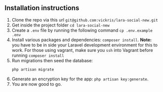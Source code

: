 ## Installation instructions
1. Clone the repo via this url `git@github.com:vickris/lara-social-new.git`
2. Get inside the project folder `cd lara-social-new`
3. Create a `.env` file by running the following command `cp .env.example .env`
4. Install various packages and dependencies: `composer install`. **Note:** you have to be in side your Laravel development environment for this to work. For those using vagrant, make sure you `ssh` into Vagrant before running `composer install`
5. Run migrations then seed the database:
    ```bash
    php artisan migrate
    ```
6. Generate an encryption key for the app: `php artisan key:generate`.
7. You are now good to go.
